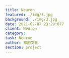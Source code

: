 ```yaml
---
title: Neuron
featured: ./img/3.jpg
background: ./img/3.jpg
date: 2021-02-07 23:29:077
client: Neuron
category: 
task: Neuron
author: 邦图文化
section: project
---
```

